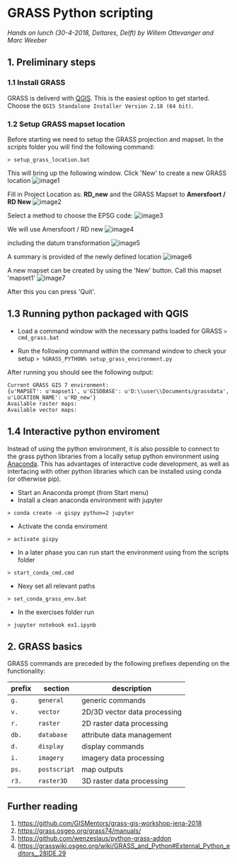 # GRASS Python scripting
_Hands on lunch  (30-4-2018, Deltares, Delft) by Willem Ottevanger and Marc Weeber_

## 1. Preliminary steps
### 1.1 Install GRASS
GRASS is deliverd with [QGIS](https://www.qgis.org/en/site/forusers/download.html).
This is the easiest option to get started. Choose the `QGIS Standalone Installer Version 2.18 (64 bit)`.

### 1.2 Setup GRASS mapset location

Before starting we need to setup the GRASS projection and mapset.
In the *scripts* folder you will find the following command:

``` > setup_grass_location.bat ```

This will bring up the following window. Click 'New' to create a new GRASS location
![image1](images/2018-04-27_08h32_18.png)

Fill in Project Location as: **RD_new** and the GRASS Mapset to **Amersfoort / RD New**
![image2](images/2018-04-27_08h32_50.png)

Select a method to choose the EPSG code:
![image3](images/2018-04-27_08h33_46.png)

We will use Amersfoort / RD new
![image4](images/2018-04-27_08h33_58.png)

including the datum transformation
![image5](images/2018-04-27_08h35_07.png)

A summary is provided of the newly defined location
![image6](images/2018-04-27_08h35_26.png)

A new mapset can be created by using the 'New' button. Call this mapset 'mapset1'
![image7](images/2018-04-27_08h36_34.png)

After this you can press 'Quit'.

## 1.3 Running python packaged with QGIS
* Load a command window with the necessary paths loaded for GRASS
``` > cmd_grass.bat ```

* Run the following command within the command window to check your setup
``` > %GRASS_PYTHON% setup_grass_environment.py ```

After running you should see the following output:
```
Current GRASS GIS 7 environment:
{u'MAPSET': u'mapset1', u'GISDBASE': u'D:\\user\\Documents/grassdata', u'LOCATION_NAME': u'RD_new'}
Available raster maps:
Available vector maps:
```

## 1.4 Interactive python enviroment
Instead of using the python environment, it is also possible to connect to the grass
python libraries from a locally setup python environment using [Anaconda](https://www.anaconda.com/download/). This has advantages of interactive code development, as well as interfacing with other python libraries which can be installed using conda (or otherwise pip).

* Start an Anaconda prompt (from Start menu)
* Install a clean anaconda environment with jupyter

``` > conda create -n gispy python=2 jupyter ```

* Activate the conda enviroment

``` > activate gispy ```

* In a later phase you can run start the environment using from the scripts folder

``` > start_conda_cmd.cmd ```

* Nexy set all relevant paths

``` > set_conda_grass_env.bat ```

* In the exercises folder run

``` > jupyter notebook ex1.ipynb ```


## 2. GRASS basics

GRASS commands are preceded by the following prefixes depending on the functionality:

| prefix   | section     | description                  |
|----------|-------------|------------------------------|
| `g.`     | `general`   | generic commands             |
| `v.`     | `vector`    | 2D/3D vector data processing |
| `r.`     | `raster`    | 2D raster data processing    |
| `db.`    | `database`  | attribute data management    |
| `d.`     | `display`   | display commands             |
| `i.`     | `imagery`   | imagery data processing      |
| `ps.`    | `postscript`| map outputs                  |
| `r3.`    | `raster3D`  | 3D raster data processing    |


## Further reading
1. https://github.com/GISMentors/grass-gis-workshop-jena-2018
2. https://grass.osgeo.org/grass74/manuals/
3. https://github.com/wenzeslaus/python-grass-addon
4. https://grasswiki.osgeo.org/wiki/GRASS_and_Python#External_Python_editors_.28IDE.29

